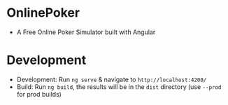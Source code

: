 # OnlinePoker

* A Free Online Poker Simulator built with Angular

# Development 

* Development: Run `ng serve` & navigate to `http://localhost:4200/`
* Build: Run `ng build`, the results will be in the  `dist` directory (use `--prod` for prod builds)
